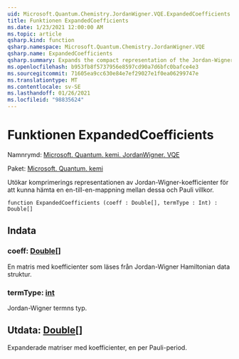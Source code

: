 ```yaml
---
uid: Microsoft.Quantum.Chemistry.JordanWigner.VQE.ExpandedCoefficients
title: Funktionen ExpandedCoefficients
ms.date: 1/23/2021 12:00:00 AM
ms.topic: article
qsharp.kind: function
qsharp.namespace: Microsoft.Quantum.Chemistry.JordanWigner.VQE
qsharp.name: ExpandedCoefficients
qsharp.summary: Expands the compact representation of the Jordan-Wigner coefficients in order to obtain a one-to-one mapping between these and Pauli terms.
ms.openlocfilehash: b953fb8f5737956e8597cd90a7d6bfc0bafce4e3
ms.sourcegitcommit: 71605ea9cc630e84e7ef29027e1f0ea06299747e
ms.translationtype: MT
ms.contentlocale: sv-SE
ms.lasthandoff: 01/26/2021
ms.locfileid: "98835624"
---
```

# <a name="expandedcoefficients-function"></a>Funktionen ExpandedCoefficients

Namnrymd: [Microsoft. Quantum. kemi. JordanWigner. VQE](xref:Microsoft.Quantum.Chemistry.JordanWigner.VQE)

Paket: [Microsoft. Quantum. kemi](https://nuget.org/packages/Microsoft.Quantum.Chemistry)


Utökar komprimerings representationen av Jordan-Wigner-koefficienter för att kunna hämta en en-till-en-mappning mellan dessa och Pauli villkor.

```qsharp
function ExpandedCoefficients (coeff : Double[], termType : Int) : Double[]
```


## <a name="input"></a>Indata

### <a name="coeff--double"></a>coeff: [Double](xref:microsoft.quantum.lang-ref.double)[]

En matris med koefficienter som läses från Jordan-Wigner Hamiltonian data struktur.


### <a name="termtype--int"></a>termType: [int](xref:microsoft.quantum.lang-ref.int)

Jordan-Wigner termns typ.



## <a name="output--double"></a>Utdata: [Double](xref:microsoft.quantum.lang-ref.double)[]

Expanderade matriser med koefficienter, en per Pauli-period.